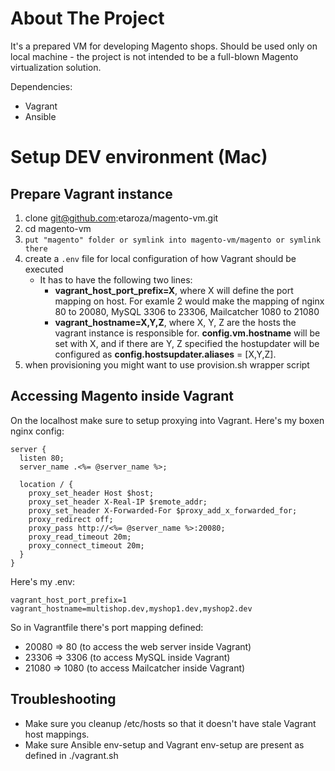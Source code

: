 # About The Project

It's a prepared VM for developing Magento shops. Should be used only on local machine - the project is not intended to be a full-blown Magento virtualization solution.

Dependencies:

* Vagrant
* Ansible

# Setup DEV environment (Mac)

## Prepare Vagrant instance
1. clone git@github.com:etaroza/magento-vm.git
1. cd magento-vm
1. `put "magento" folder or symlink into magento-vm/magento or symlink there`
1. create a `.env` file for local configuration of how Vagrant should be executed
    * It has to have the following two lines:
      * __vagrant_host_port_prefix=X__, where X will define the port mapping on host. For examle 2 would make the mapping of nginx 80 to 20080, MySQL 3306 to 23306, Mailcatcher 1080 to 21080
      * __vagrant_hostname=X,Y,Z__, where X, Y, Z are the hosts the vagrant instance is responsible for. __config.vm.hostname__ will be set with X, and if there are Y, Z specified the hostupdater will be configured as __config.hostsupdater.aliases__ = [X,Y,Z].
1. when provisioning you might want to use provision.sh wrapper script


## Accessing Magento inside Vagrant
On the localhost make sure to setup proxying into Vagrant. Here's my boxen nginx config:

```
server {
  listen 80;
  server_name .<%= @server_name %>;

  location / {
    proxy_set_header Host $host;
    proxy_set_header X-Real-IP $remote_addr;
    proxy_set_header X-Forwarded-For $proxy_add_x_forwarded_for;
    proxy_redirect off;
    proxy_pass http://<%= @server_name %>:20080;
    proxy_read_timeout 20m;
    proxy_connect_timeout 20m;
  }
}
```

Here's my .env:

```
vagrant_host_port_prefix=1
vagrant_hostname=multishop.dev,myshop1.dev,myshop2.dev
```

So in Vagrantfile there's port mapping defined:

* 20080 => 80 (to access the web server inside Vagrant)
* 23306 => 3306 (to access MySQL inside Vagrant)
* 21080 => 1080 (to access Mailcatcher inside Vagrant)

## Troubleshooting
* Make sure you cleanup /etc/hosts so that it doesn't have stale Vagrant host mappings.
* Make sure Ansible env-setup and Vagrant env-setup are present as defined in ./vagrant.sh


